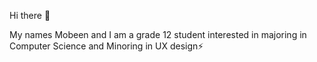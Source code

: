 Hi there 👋

My names Mobeen and I am a grade 12 student interested in majoring in Computer Science and Minoring in UX design⚡

